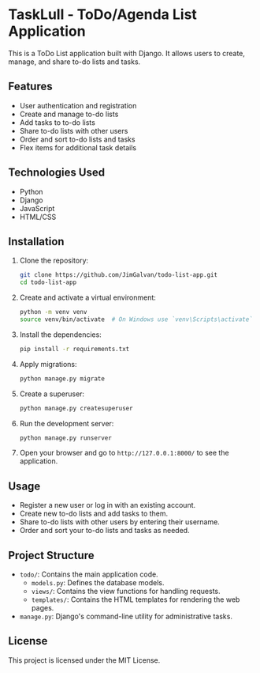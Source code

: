 # TaskLull - ToDo/Agenda List Application

This is a ToDo List application built with Django. It allows users to create, manage, and share to-do lists and tasks.

## Features

- User authentication and registration
- Create and manage to-do lists
- Add tasks to to-do lists
- Share to-do lists with other users
- Order and sort to-do lists and tasks
- Flex items for additional task details

## Technologies Used

- Python
- Django
- JavaScript
- HTML/CSS

## Installation

1. Clone the repository:
    ```sh
    git clone https://github.com/JimGalvan/todo-list-app.git
    cd todo-list-app
    ```

2. Create and activate a virtual environment:
    ```sh
    python -m venv venv
    source venv/bin/activate  # On Windows use `venv\Scripts\activate`
    ```

3. Install the dependencies:
    ```sh
    pip install -r requirements.txt
    ```

4. Apply migrations:
    ```sh
    python manage.py migrate
    ```

5. Create a superuser:
    ```sh
    python manage.py createsuperuser
    ```

6. Run the development server:
    ```sh
    python manage.py runserver
    ```

7. Open your browser and go to `http://127.0.0.1:8000/` to see the application.

## Usage

- Register a new user or log in with an existing account.
- Create new to-do lists and add tasks to them.
- Share to-do lists with other users by entering their username.
- Order and sort your to-do lists and tasks as needed.

## Project Structure

- `todo/`: Contains the main application code.
  - `models.py`: Defines the database models.
  - `views/`: Contains the view functions for handling requests.
  - `templates/`: Contains the HTML templates for rendering the web pages.
- `manage.py`: Django's command-line utility for administrative tasks.

## License

This project is licensed under the MIT License.
